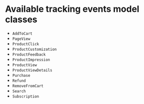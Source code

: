# Available tracking events model classes
* `AddToCart`
* `PageView`
* `ProductClick`
* `ProductCustomization`
* `ProductFeedback`
* `ProductImpression`
* `ProductView`
* `ProductViewDetails`
* `Purchase`
* `Refund`
* `RemoveFromCart`
* `Search`
* `Subscription`
